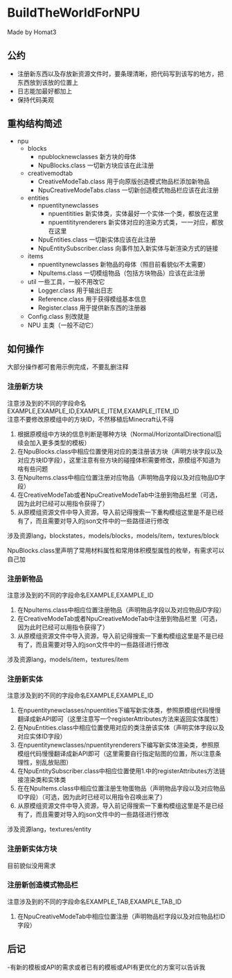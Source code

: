 # BuildTheWorldForNPU
Made by Homat3

## 公约
- 注册新东西以及存放新资源文件时，要条理清晰，把代码写到该写的地方，把东西放到该放的位置上
- 日志能加最好都加上
- 保持代码美观

## 重构结构简述
- npu
    - blocks  
        - npublocknewclasses              新方块的母体
        - NpuBlocks.class                 一切新方块应该在此注册
    - creativemodtab
        - CreativeModeTab.class           用于向原版创造模式物品栏添加新物品
        - NpuCreativeModeTabs.class       一切新创造模式物品栏应该在此注册
    - entities
        - npuentitynewclasses
            - npuentitities               新实体类，实体最好一个实体一个类，都放在这里
            - npuentitityrenderers        新实体对应的渲染方式类，一一对应，都放在这里
        - NpuEntities.class               一切新实体应该在此注册
        - NpuEntitySubscriber.class       向事件加入新实体与新渲染方式的链接
    - items
        - npuentitynewclasses             新物品的母体（照目前看貌似不太需要）
        - NpuItems.class                  一切模组物品（包括方块物品）应该在此注册
    - util                                一些工具，一般不用改它
        - Logger.class                    用于输出日志
        - Reference.class                 用于获得模组基本信息
        - Register.class                  用于提供新东西的注册器
    - Config.class                        别改就是
    - NPU                                 主类（一般不动它）

## 如何操作
大部分操作都可套用示例完成，不要乱删注释

### 注册新方块
注意涉及到的不同的字段命名EXAMPLE,EXAMPLE_ID,EXAMPLE_ITEM,EXAMPLE_ITEM_ID  
注意不要修改原模组中的方块ID，不然移植后Minecraft认不得

1. 根据原模组中方块的信息判断是哪种方块（Normal/HorizontalDirectional后续会加入更多类型的模板）
2. 在NpuBlocks.class中相应位置使用对应的类注册该方块（声明方块字段以及对应方块ID字段），这里注意有些方块的碰撞体积需要修改，原模组不知道为啥有些问题
3. 在NpuItems.class中相应位置注册对应物品（声明物品字段以及对应物品ID字段）
4. 在CreativeModeTab或者NpuCreativeModeTab中注册到物品栏里（可选，因为此时已经可以用指令获得了）
5. 从原模组资源文件中导入资源，导入前记得搜索一下重构模组这里是不是已经有了，而且需要对导入的json文件中的一些路径进行修改

涉及资源lang，blockstates，models/blocks，models/item，textures/block

NpuBlocks.class里声明了常用材料属性和常用体积模型属性的枚举，有需求可以自己加

### 注册新物品
注意涉及到的不同的字段命名EXAMPLE,EXAMPLE_ID

1. 在NpuItems.class中相应位置注册物品（声明物品字段以及对应物品ID字段）
2. 在CreativeModeTab或者NpuCreativeModeTab中注册到物品栏里（可选，因为此时已经可以用指令获得了）
3. 从原模组资源文件中导入资源，导入前记得搜索一下重构模组这里是不是已经有了，而且需要对导入的json文件中的一些路径进行修改

涉及资源lang，models/item，textures/item

### 注册新实体
注意涉及到的不同的字段命名EXAMPLE,EXAMPLE_ID

1. 在npuentitynewclasses/npuentities下编写新实体类，参照原模组代码慢慢翻译成新API即可（这里注意写一个registerAttributes方法来返回实体属性）
2. 在NpuEntities.class中相应位置使用对应的类注册该实体（声明实体字段以及对应实体ID字段）
3. 在npuentitynewclasses/npuentityrenderers下编写新实体渲染类，参照原模组代码慢慢翻译成新API即可（这里需要自行指定贴图的位置，所以注意条理性，别乱放贴图）
4. 在NpuEntitySubscriber.class中相应位置使用1.中的registerAttributes方法链接渲染类和实体类
5. 在在NpuItems.class中相应位置注册生物蛋物品（声明物品字段以及对应物品ID字段）（可选，因为此时已经可以用指令召唤出来了）
6. 从原模组资源文件中导入资源，导入前记得搜索一下重构模组这里是不是已经有了，而且需要对导入的json文件中的一些路径进行修改

涉及资源lang，textures/entity

### 注册新实体方块
目前貌似没用需求

### 注册新创造模式物品栏
注意涉及到的不同的字段命名EXAMPLE_TAB,EXAMPLE_TAB_ID

1. 在NpuCreativeModeTab中相应位置注册（声明物品栏字段以及对应物品栏ID字段）

## 后记
-有新的模板或API的需求或者已有的模板或API有更优化的方案可以告诉我